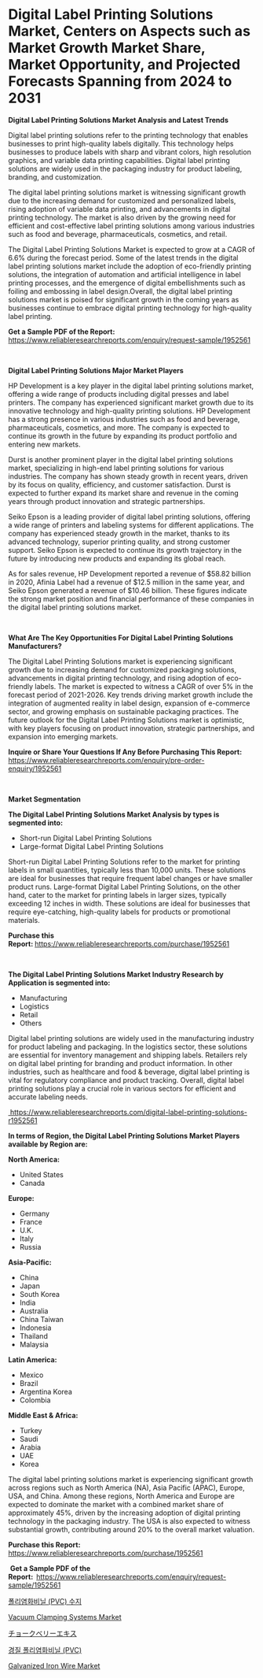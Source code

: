<p><h1>Digital Label Printing Solutions Market, Centers on Aspects such as Market Growth Market Share, Market Opportunity, and Projected Forecasts Spanning from 2024 to 2031</h1></p><p><strong>Digital Label Printing Solutions Market Analysis and Latest Trends</strong></p>
<p><p>Digital label printing solutions refer to the printing technology that enables businesses to print high-quality labels digitally. This technology helps businesses to produce labels with sharp and vibrant colors, high resolution graphics, and variable data printing capabilities. Digital label printing solutions are widely used in the packaging industry for product labeling, branding, and customization.</p><p>The digital label printing solutions market is witnessing significant growth due to the increasing demand for customized and personalized labels, rising adoption of variable data printing, and advancements in digital printing technology. The market is also driven by the growing need for efficient and cost-effective label printing solutions among various industries such as food and beverage, pharmaceuticals, cosmetics, and retail.</p><p>The Digital Label Printing Solutions Market is expected to grow at a CAGR of 6.6% during the forecast period. Some of the latest trends in the digital label printing solutions market include the adoption of eco-friendly printing solutions, the integration of automation and artificial intelligence in label printing processes, and the emergence of digital embellishments such as foiling and embossing in label design.Overall, the digital label printing solutions market is poised for significant growth in the coming years as businesses continue to embrace digital printing technology for high-quality label printing.</p></p>
<p><strong>Get a Sample PDF of the Report:&nbsp;</strong> <a href="https://www.reliableresearchreports.com/enquiry/request-sample/1952561">https://www.reliableresearchreports.com/enquiry/request-sample/1952561</a></p>
<p>&nbsp;</p>
<p><strong>Digital Label Printing Solutions Major Market Players</strong></p>
<p><p>HP Development is a key player in the digital label printing solutions market, offering a wide range of products including digital presses and label printers. The company has experienced significant market growth due to its innovative technology and high-quality printing solutions. HP Development has a strong presence in various industries such as food and beverage, pharmaceuticals, cosmetics, and more. The company is expected to continue its growth in the future by expanding its product portfolio and entering new markets.</p><p>Durst is another prominent player in the digital label printing solutions market, specializing in high-end label printing solutions for various industries. The company has shown steady growth in recent years, driven by its focus on quality, efficiency, and customer satisfaction. Durst is expected to further expand its market share and revenue in the coming years through product innovation and strategic partnerships.</p><p>Seiko Epson is a leading provider of digital label printing solutions, offering a wide range of printers and labeling systems for different applications. The company has experienced steady growth in the market, thanks to its advanced technology, superior printing quality, and strong customer support. Seiko Epson is expected to continue its growth trajectory in the future by introducing new products and expanding its global reach.</p><p>As for sales revenue, HP Development reported a revenue of $58.82 billion in 2020, Afinia Label had a revenue of $12.5 million in the same year, and Seiko Epson generated a revenue of $10.46 billion. These figures indicate the strong market position and financial performance of these companies in the digital label printing solutions market.</p></p>
<p>&nbsp;</p>
<p><strong>What Are The Key Opportunities For Digital Label Printing Solutions Manufacturers?</strong></p>
<p><p>The Digital Label Printing Solutions market is experiencing significant growth due to increasing demand for customized packaging solutions, advancements in digital printing technology, and rising adoption of eco-friendly labels. The market is expected to witness a CAGR of over 5% in the forecast period of 2021-2026. Key trends driving market growth include the integration of augmented reality in label design, expansion of e-commerce sector, and growing emphasis on sustainable packaging practices. The future outlook for the Digital Label Printing Solutions market is optimistic, with key players focusing on product innovation, strategic partnerships, and expansion into emerging markets.</p></p>
<p><strong>Inquire or Share Your Questions If Any Before Purchasing This Report:</strong> <a href="https://www.reliableresearchreports.com/enquiry/pre-order-enquiry/1952561">https://www.reliableresearchreports.com/enquiry/pre-order-enquiry/1952561</a></p>
<p>&nbsp;</p>
<p><strong>Market Segmentation</strong></p>
<p><strong>The Digital Label Printing Solutions Market Analysis by types is segmented into:</strong></p>
<p><ul><li>Short-run Digital Label Printing Solutions</li><li>Large-format Digital Label Printing Solutions</li></ul></p>
<p><p>Short-run Digital Label Printing Solutions refer to the market for printing labels in small quantities, typically less than 10,000 units. These solutions are ideal for businesses that require frequent label changes or have smaller product runs. Large-format Digital Label Printing Solutions, on the other hand, cater to the market for printing labels in larger sizes, typically exceeding 12 inches in width. These solutions are ideal for businesses that require eye-catching, high-quality labels for products or promotional materials.</p></p>
<p><strong>Purchase this Report:&nbsp;</strong><a href="https://www.reliableresearchreports.com/purchase/1952561">https://www.reliableresearchreports.com/purchase/1952561</a></p>
<p>&nbsp;</p>
<p><strong>The Digital Label Printing Solutions Market Industry Research by Application is segmented into:</strong></p>
<p><ul><li>Manufacturing</li><li>Logistics</li><li>Retail</li><li>Others</li></ul></p>
<p><p>Digital label printing solutions are widely used in the manufacturing industry for product labeling and packaging. In the logistics sector, these solutions are essential for inventory management and shipping labels. Retailers rely on digital label printing for branding and product information. In other industries, such as healthcare and food & beverage, digital label printing is vital for regulatory compliance and product tracking. Overall, digital label printing solutions play a crucial role in various sectors for efficient and accurate labeling needs.</p></p>
<p><a href="https://www.reliableresearchreports.com/digital-label-printing-solutions-r1952561">&nbsp;https://www.reliableresearchreports.com/digital-label-printing-solutions-r1952561</a></p>
<p><strong>In terms of Region, the Digital Label Printing Solutions Market Players available by Region are:</strong></p>
<p>
    <p> <strong> North America: </strong>
        <ul>
            <li>United States</li>
            <li>Canada</li>
        </ul>
        </p> 
    <p> <strong> Europe: </strong>
        <ul>
            <li>Germany</li>
            <li>France</li>
            <li>U.K.</li>
            <li>Italy</li>
            <li>Russia</li>
        </ul>
        </p> 
    <p> <strong> Asia-Pacific: </strong>
        <ul>
            <li>China</li>
            <li>Japan</li>
            <li>South Korea</li>
            <li>India</li>
            <li>Australia</li>
            <li>China Taiwan</li>
            <li>Indonesia</li>
            <li>Thailand</li>
            <li>Malaysia</li>
        </ul>
        </p> 
    <p> <strong> Latin America: </strong>
        <ul>
            <li>Mexico</li>
            <li>Brazil</li>
            <li>Argentina Korea</li>
            <li>Colombia</li>
        </ul>
        </p> 
    <p> <strong> Middle East & Africa: </strong>
        <ul>
            <li>Turkey</li>
            <li>Saudi</li>
            <li>Arabia</li>
            <li>UAE</li>
            <li>Korea</li>
        </ul>
    </p>
    </p>
<p><p>The digital label printing solutions market is experiencing significant growth across regions such as North America (NA), Asia Pacific (APAC), Europe, USA, and China. Among these regions, North America and Europe are expected to dominate the market with a combined market share of approximately 45%, driven by the increasing adoption of digital printing technology in the packaging industry. The USA is also expected to witness substantial growth, contributing around 20% to the overall market valuation.</p></p>
<p><strong>Purchase this Report: </strong><a href="https://www.reliableresearchreports.com/purchase/1952561">https://www.reliableresearchreports.com/purchase/1952561</a></p>
<p>&nbsp;<strong>Get a Sample PDF of the Report:&nbsp;&nbsp;</strong><a href="https://www.reliableresearchreports.com/enquiry/request-sample/1952561">https://www.reliableresearchreports.com/enquiry/request-sample/1952561</a></p>
<p><strong></strong></p>
<p><p><a href="https://github.com/Jackieshlerin98056/Market-Research-Report-List-1/blob/main/7871351169548.md">폴리염화비닐 (PVC) 수지</a></p><p><a href="https://github.com/jodemen/Market-Research-Report-List-3/blob/main/vacuum-clamping-systems-market.md">Vacuum Clamping Systems Market</a></p><p><a href="https://github.com/LuzHills1972/Market-Research-Report-List-1/blob/main/9265649158054.md">チョークベリーエキス</a></p><p><a href="https://github.com/bbbexter1/Market-Research-Report-List-1/blob/main/8120172169549.md">경질 폴리염화비닐 (PVC)</a></p><p><a href="https://github.com/marloy8/Market-Research-Report-List-5/blob/main/galvanized-iron-wire-market.md">Galvanized Iron Wire Market</a></p></p>